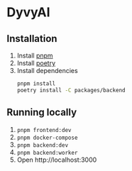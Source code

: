 # DyvyAI

## Installation

1. Install [pnpm](https://pnpm.io/installation#using-npm)
2. Install [poetry](https://python-poetry.org/docs/#installation)
3. Install dependencies
    ```bash
    pnpm install
    poetry install -C packages/backend
    ```

## Running locally

1. `pnpm frontend:dev`
2. `pnpm docker-compose`
3. `pnpm backend:dev`
4. `pnpm backend:worker`
5. Open http://localhost:3000
